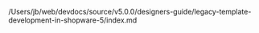 /Users/jb/web/devdocs/source/v5.0.0/designers-guide/legacy-template-development-in-shopware-5/index.md